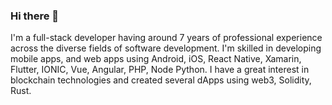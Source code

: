### Hi there 👋
I'm a full-stack developer having around 7 years of professional experience across the diverse fields of software development. 
I'm skilled in developing mobile apps, and web apps using Android, iOS, React Native, Xamarin, Flutter, IONIC, Vue, Angular, PHP, Node Python. 
I have a great interest in blockchain technologies and created several dApps using web3, Solidity, Rust.
